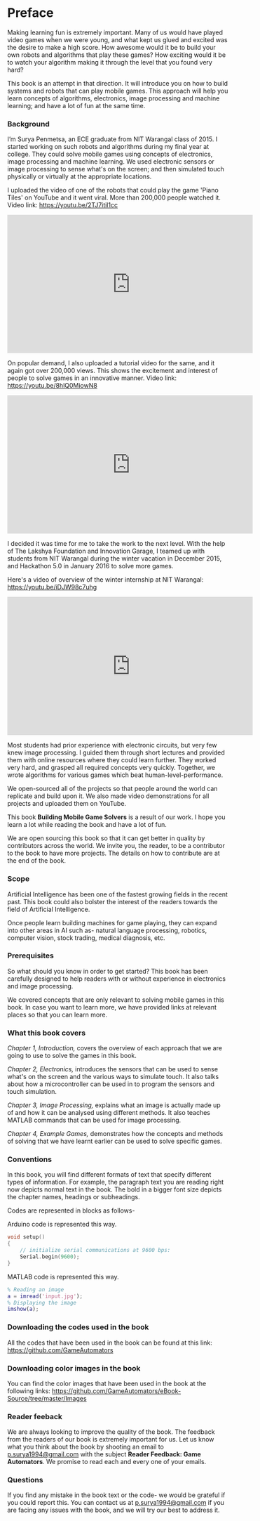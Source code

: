 # Preface

Making learning fun is extremely important. Many of us would have played video games when we were young, and what kept us glued and excited was the desire to make a high score. How awesome would it be to build your own robots and algorithms that play these games? How exciting would it be to watch your algorithm making it through the level that you found very hard?

This book is an attempt in that direction. It will introduce you on how to build systems and robots that can play mobile games. This approach will help you learn concepts of algorithms, electronics, image processing and machine learning; and have a lot of fun at the same time. 

### Background 

I’m Surya Penmetsa, an ECE graduate from NIT Warangal class of 2015. I started working on such robots and algorithms during my final year at college. They could solve mobile games using concepts of electronics, image processing and machine learning. We used electronic sensors or image processing to sense what's on the screen; and then simulated touch physically or virtually at the appropriate locations. 

I uploaded the video of one of the robots that could play the game 'Piano Tiles' on YouTube and it went viral. More than 200,000 people watched it. Video link: https://youtu.be/2TJ7itil1cc

<div class="row" style="text-align:center;">
	<iframe width="560" height="315" src="https://www.youtube.com/embed/2TJ7itil1cc" frameborder="0" allowfullscreen></iframe>
</div>

On popular demand, I also uploaded a tutorial video for the same, and it again got over 200,000 views. This shows the excitement and interest of people to solve games in an innovative manner. Video link: https://youtu.be/8hlQ0MiowN8

<div class="row" style="text-align:center;">
	<iframe width="560" height="315" src="https://www.youtube.com/embed/8hlQ0MiowN8" frameborder="0" allowfullscreen></iframe>
</div>

I decided it was time for me to take the work to the next level. With the help of The Lakshya Foundation and Innovation Garage, I teamed up with students from NIT Warangal during the winter vacation in December 2015, and Hackathon 5.0 in January 2016 to solve more games.

Here's a video of overview of the winter internship at NIT Warangal: https://youtu.be/iDJW98c7uhg

<div class="row" style="text-align:center;">
	<iframe width="560" height="315" src="https://www.youtube.com/embed/iDJW98c7uhg" frameborder="0" allowfullscreen></iframe>
</div>

Most students had prior experience with electronic circuits, but very few knew image processing. I guided them through short lectures and provided them with online resources where they could learn further. They worked very hard, and grasped all required concepts very quickly. Together, we wrote algorithms for various games which beat human-level-performance. 

We open-sourced all of the projects so that people around the world can replicate and build upon it. We also made video demonstrations for all projects and uploaded them on YouTube. 

This book **Building Mobile Game Solvers** is a result of our work. I hope you learn a lot while reading the book and have a lot of fun. 

We are open sourcing this book so that it can get better in quality by contributors across the world. We invite you, the reader, to be a contributor to the book to have more projects. The details on how to contribute are at the end of the book.

### Scope

Artificial Intelligence has been one of the fastest growing fields in the recent past. This book could also bolster the interest of the readers towards the field of Artificial Intelligence. 

Once people learn building machines for game playing, they can expand into other areas in AI such as- natural language processing, robotics, computer vision, stock trading, medical diagnosis, etc.

### Prerequisites

So what should you know in order to get started? This book has been carefully designed to help readers with or without experience in electronics and image processing.

We covered concepts that are only relevant to solving mobile games in this book. In case you want to learn more, we have provided links at relevant places so that you can learn more. 

### What this book covers

*Chapter 1, Introduction,* covers the overview of each approach that we are going to use to solve the games in this book.

*Chapter 2, Electronics,* introduces the sensors that can be used to sense what's on the screen and the various ways to simulate touch. It also talks about how a microcontroller can be used in to program the sensors and touch simulation.

*Chapter 3, Image Processing,* explains what an image is actually made up of and how it can be analysed using different methods. It also teaches MATLAB commands that can be used for image processing.

*Chapter 4, Example Games,* demonstrates how the concepts and methods of solving that we have learnt earlier can be used to solve specific games.

### Conventions

In this book, you will find different formats of text that specify different types of information. For example, the paragraph text you are reading right now depicts normal text in the book. The bold in a bigger font size depicts the chapter names, headings or subheadings.

Codes are represented in blocks as follows-

Arduino code is represented this way.
```C
void setup()
{
    // initialize serial communications at 9600 bps:
    Serial.begin(9600);
}
```

MATLAB code is represented this way.
```MATLAB
% Reading an image
a = imread('input.jpg');
% Displaying the image
imshow(a);
```

### Downloading the codes used in the book

All the codes that have been used in the book can be found at this link: https://github.com/GameAutomators

### Downloading color images in the book

You can find the color images that have been used in the book at the following links: https://github.com/GameAutomators/eBook-Source/tree/master/Images

### Reader feeback

We are always looking to improve the quality of the book. The feedback from the readers of our book is extremely important for us. Let us know what you think about the book by shooting an email to p.surya1994@gmail.com with the subject **Reader Feedback: Game Automators**. We promise to read each and every one of your emails.

### Questions

If you find any mistake in the book text or the code- we would be grateful if you could report this. You can contact us at p.surya1994@gmail.com if you are facing any issues with the book, and we will try our best to address it. 